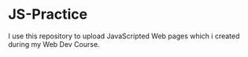 # JS-Practice
I use this repository to upload JavaScripted Web pages which i created during my Web Dev Course.
